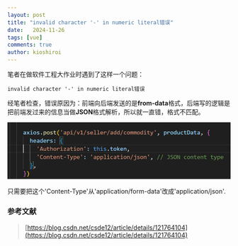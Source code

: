 ```yaml
---
layout: post
title: "invalid character '-' in numeric literal错误"
date:   2024-11-26
tags: [vue]
comments: true
author: kioshiroi
---
```


笔者在做软件工程大作业时遇到了这样一个问题：
```plain
invalid character '-' in numeric literal错误
```

经笔者检查，错误原因为：前端向后端发送的是**from-data**格式，后端写的逻辑是把前端发过来的信息当做**JSON**格式解析，所以就一直错，格式不匹配。

![](../images/20041126/image.png)

只需要把这个'Content-Type'从'application/form-data'改成'application/json'.

### 参考文献
> [https://blog.csdn.net/csde12/article/details/121764104](https://blog.csdn.net/csde12/article/details/121764104)